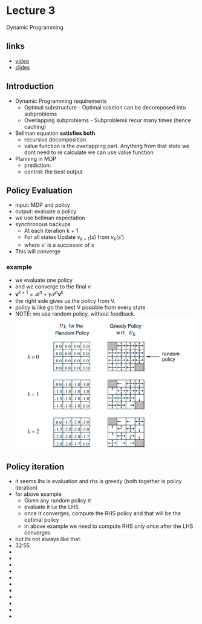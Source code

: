 # Lecture 3

Dynamic Programming 
## links
* [video](https://www.youtube.com/watch?v=Nd1-UUMVfz4&list=PLqYmG7hTraZBiG_XpjnPrSNw-1XQaM_gB&index=5)
* [slides](https://www.davidsilver.uk/wp-content/uploads/2020/03/DP.pdf)

## Introduction
* Dynamic Programming requirements
    * Optimal substructure - Optimal solution can be decomposed into subproblems
    * Overlapping subproblems - Subproblems recur many times (hence caching)
* Bellman equation **satisfies both**
    * recursive decomposition
    * value function is the overlapping part. Anything from that state we dont need to re calculate we can use value function
* Planning in MDP 
    * prediction: 
    * control: the best output

## Policy Evaluation
* input: MDP and policy
* output: evaluate a policy 
* we use bellman expectation
* synchronous backups
    * At each iteration k + 1
    * For all states Update $v_{k+1}(s)$ from $v_k(s')$
    * where s' is a successor of s
* This will converge

### example
* we evaluate one policy 
* and we converge to the final v
* $\mathbf{v}^{k+1}=\mathcal{R}^\pi+\gamma \mathcal{P}^\pi \mathbf{v}^k$
* the right side gives us the policy from V.
* policy is like go the best V possible  from every state
* NOTE: we use random policy, without feedback.
![](./assets/l3_p1.png)

## Policy iteration 
* it seems lhs is evaluation and rhs is greedy (both together is policy iteration)
* for above example
    * Given any random policy $\pi$
    * evaluate it i.e the LHS
    * once it converges, compute the RHS policy and that will be the optimal policy 
    * in above example we need to compute RHS only once after the LHS converges 
* but its not always like that.
* 32:55
* 
* 
* 
* 
* 
* 
* 
* 
* 
* 
* 